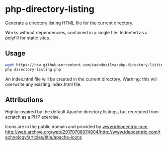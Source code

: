 # php-directory-listing
Generate a directory listing HTML file for the current directory.

Works without dependencies, contained in a single file. Indented as a polyfill for static sites.

## Usage

```bash
wget https://raw.githubusercontent.com/caendesilva/php-directory-listing/master/directory-listing.php -O directory-listing.php
php directory-listing.php
```

An index.html file will be created in the current directory. Warning: this will overwrite any existing index.html file.

## Attributions

Highly inspired by the default Apache directory listings, but recreated from scratch as a PHP exercise.

Icons are in the public domain and provided by www.ideocentric.com,
http://web.archive.org/web/20170708074904/http://www.ideocentric.com/technology/articles/title/apache-icons